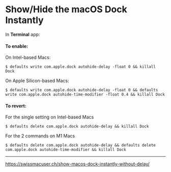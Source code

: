 # Show/Hide the macOS Dock Instantly

In **Terminal** app:

#### To enable:

On Intel-based Macs:

```
$ defaults write com.apple.dock autohide-delay -float 0 && killall Dock
```

On Apple Silicon-based Macs:

```
$ defaults write com.apple.dock autohide-delay -float 0 && defaults write com.apple.dock autohide-time-modifier -float 0.4 && killall Dock
```



#### To revert:

For the single setting on Intel-based Macs

```
$ defaults delete com.apple.dock autohide-delay && killall Dock
```

For the 2 commands on M1 Macs

```
$ defaults delete com.apple.dock autohide-delay && defaults delete com.apple.dock autohide-time-modifier && killall Dock
```



---

https://swissmacuser.ch/show-macos-dock-instantly-without-delay/